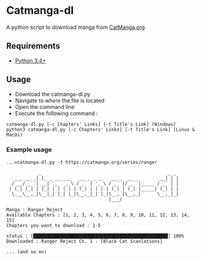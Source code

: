 # Catmanga-dl
A python script to download manga from [CatManga.org](https://catmanga.org/).

## Requirements
  * [Python 3.4+](https://www.python.org/downloads/)

## Usage
* Download the catmanga-dl.py 
* Navigate to where the file is located
* Open the command line 
* Execute the following command :
```
catmanga-dl.py [-c Chapters' Links] [-t Title's Link] (Windows)
python3 catmanga-dl.py [-c Chapters' Links] [-t Title's Link] (Linux & MacOs)
```


### Example usage
```
...>catmanga-dl.py -t https://catmanga.org/series/ranger

            _                                               _ _
   ___ __ _| |_ _ __ ___   __ _ _ __   __ _  __ _        __| | |
  / __/ _` | __| '_ ` _ \ / _` | '_ \ / _` |/ _` |_____ / _` | |
 | (_| (_| | |_| | | | | | (_| | | | | (_| | (_| |_____| (_| | |
  \___\__,_|\__|_| |_| |_|\__,_|_| |_|\__, |\__,_|      \__,_|_|
                                      |___/

Manga : Ranger Reject
Available Chapters : [1, 2, 3, 4, 5, 6, 7, 8, 9, 10, 11, 12, 13, 14, 15]
Chapters you want to download : 1-5

status : [██████████████████████████████████████████████████] 100%
Downloaded : Ranger Reject Ch. 1 - [Black Cat Scanlations]

... (and so on)
```
